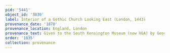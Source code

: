 ```yaml
---
pid: '5441'
object_id: '3830'
label: Interior of a Gothic Church Looking East (London, 1443)
provenance_date: '1878'
provenance_location: England, London
provenance_text: Given to the South Kensington Museum (now V&A) by George Mitchell
order: '1835'
collection: provenance
---
```

